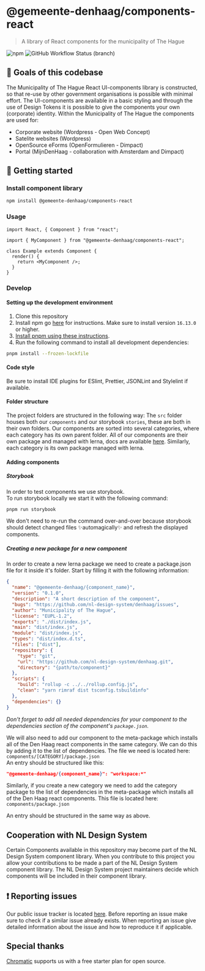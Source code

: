 # @gemeente-denhaag/components-react

> A library of React components for the municipality of The Hague

![npm](https://img.shields.io/npm/v/@gemeente-denhaag/components-react?logo=npm&style=flat-square)
![GitHub Workflow Status (branch)](https://img.shields.io/github/workflow/status/nl-design-system/denhaag/Build%20and%20deploy%20Storybook/main?logo=github&style=flat-square)

## 🥅 Goals of this codebase

The Municipality of The Hague React UI-components library is constructed, so that re-use by other government organisations is possible with minimal effort. The UI-components are available in a basic styling and through the use of Design Tokens it is possible to give the components your own (corporate) identity. Within the Municipality of The Hague the components are used for:

- Corporate website (Wordpress - Open Web Concept)
- Satelite websites (Wordpress)
- OpenSource eForms (OpenFormulieren - Dimpact)
- Portal (MijnDenHaag - collaboration with Amsterdam and Dimpact)

## 🚀 Getting started

### Install component library

```bash
npm install @gemeente-denhaag/components-react
```

### Usage

```tsx
import React, { Component } from "react";

import { MyComponent } from "@gemeente-denhaag/components-react";

class Example extends Component {
  render() {
    return <MyComponent />;
  }
}
```

### Develop

#### Setting up the development environment

1. Clone this repository
2. Install npm go [here](https://docs.npmjs.com/downloading-and-installing-node-js-and-npm) for instructions. Make sure to install version `16.13.0` or higher.
3. [Install pnpm using these instructions](https://pnpm.io/installation).
4. Run the following command to install all development dependencies:

```bash
pnpm install --frozen-lockfile
```

#### Code style

Be sure to install IDE plugins for ESlint, Prettier, JSONLint and Stylelint if available.

#### Folder structure

The project folders are structured in the following way:
The `src` folder houses both our `components` and our storybook `stories`, these are both in their own folders.
Our components are sorted into several categories, where each category has its own parent folder.
All of our components are their own package and managed with lerna, docs are available [here](https://lerna.js.org/).
Similarly, each category is its own package managed with lerna.

#### Adding components

##### Storybook

In order to test components we use storybook.\
To run storybook locally we start it with the following command:

```bash
pnpm run storybook
```

We don't need to re-run the command over-and-over because storybook should detect changed files ✨automagically✨ and refresh the displayed components.

##### Creating a new package for a new component

In order to create a new lerna package we need to create a package.json file for it inside it's folder.
Start by filling it with the following information:

```json
{
  "name": "@gemeente-denhaag/{component_name}",
  "version": "0.1.0",
  "description": "A short description of the component",
  "bugs": "https://github.com/nl-design-system/denhaag/issues",
  "author": "Municipality of The Hague",
  "license": "EUPL-1.2",
  "exports": "./dist/index.js",
  "main": "dist/index.js",
  "module": "dist/index.js",
  "types": "dist/index.d.ts",
  "files": ["dist"],
  "repository": {
    "type": "git",
    "url": "https://github.com/nl-design-system/denhaag.git",
    "directory": "{path/to/component}"
  },
  "scripts": {
    "build": "rollup -c ../../rollup.config.js",
    "clean": "yarn rimraf dist tsconfig.tsbuildinfo"
  },
  "dependencies": {}
}
```

_Don't forget to add all needed dependencies for your component to the dependencies section of the component's `package.json`._

We will also need to add our component to the meta-package which installs all of the Den Haag react components in the same category. We can do this by adding it to the list of dependencies.
The file we need is located here: `components/[CATEGORY]/package.json`\
An entry should be structured like this:

```json
"@gemeente-denhaag/{component_name}": "workspace:*"
```

Similarly, if you create a new category we need to add the category package to the list of dependencies in the meta-package which installs all of the Den Haag react components.
This file is located here: `components/package.json`

An entry should be structured in the same way as above.

## Cooperation with NL Design System

Certain Components available in this repository may become part of the NL Design System component library. When you contribute to this project you allow your contributions to be made a part of the NL Design System component library. The NL Design System project maintainers decide which components will be included in their component library.

## ❗ Reporting issues

Our public issue tracker is located [here](https://github.com/nl-design-system/denhaag/issues).
Before reporting an issue make sure to check if a similar issue already exists.
When reporting an issue give detailed information about the issue and how to reproduce it if applicable.

## Special thanks

[Chromatic](https://www.chromatic.com) supports us with a free starter plan for open source.
